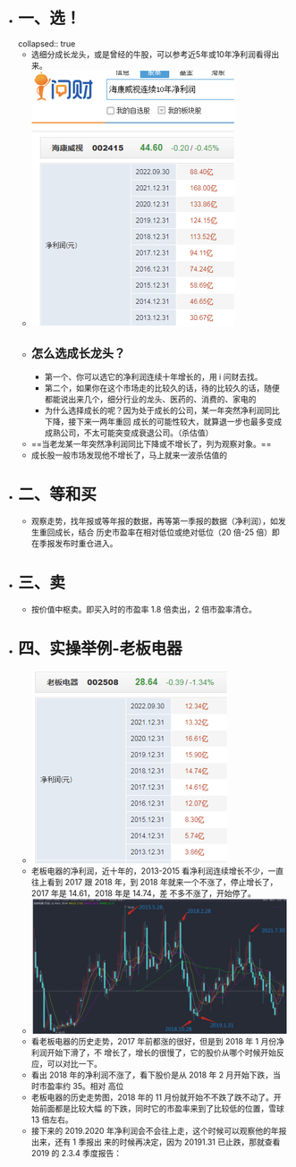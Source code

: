 - # 一、选！
  collapsed:: true
	- 选细分成长龙头，或是曾经的牛股，可以参考近5年或10年净利润看得出来。
	- ![image.png](../assets/image_1679839559819_0.png)
	- ## 怎么选成长龙头？
		- 第一个、你可以选它的净利润连续十年增长的，用 i 问财去找。
		- 第二个，如果你在这个市场走的比较久的话，待的比较久的话，随便都能说出来几个，细分行业的龙头、医药的、消费的、家电的
		- 为什么选择成长的呢？因为处于成长的公司，某一年突然净利润同比下降，接下来一两年重回
		  成长的可能性较大，就算退一步也最多变成成熟公司，不太可能突变成衰退公司。（杀估值）
	- ==当老龙某一年突然净利润同比下降或不增长了，列为观察对象。==
	- 成长股一般市场发现他不增长了，马上就来一波杀估值的
- # 二、等和买
	- 观察走势，找年报或等年报的数据，再等第一季报的数据（净利润），如发生重回成长，结合
	  历史市盈率在相对低位或绝对低位（20 倍-25 倍）即在季报发布时重仓进入。
- # 三、卖
	- 按价值中枢卖。即买入时的市盈率 1.8 倍卖出，2 倍市盈率清仓。
- # 四、实操举例-老板电器
	- ![image.png](../assets/image_1679839928571_0.png)
	- 老板电器的净利润，近十年的，2013-2015 看净利润连续增长不少，一直往上看到 2017
	  跟 2018 年，到 2018 年就来一个不涨了，停止增长了，2017 年是 14.61，2018 年是 14.74，差
	  不多不涨了，开始停了。
	- ![image.png](../assets/image_1679840060637_0.png)
	- 看老板电器的历史走势，2017 年前都涨的很好，但是到 2018 年 1 月份净利润开始下滑了，不
	  增长了，增长的很慢了，它的股价从哪个时候开始反应，可以对比一下。
	- 看出 2018 年的净利润不涨了，看下股价是从 2018 年 2 月开始下跌，当时市盈率约 35。相对
	  高位
	- 老板电器的历史走势图，2018 年的 11 月份就开始不不跌了跌不动了。开始前面都是比较大幅
	  的下跌，同时它的市盈率来到了比较低的位置，雪球 13 倍左右。
	- 接下来的 2019.2020 年净利润会不会往上走，这个时候可以观察他的年报出来，还有 1 季报出
	  来的时候再决定，因为 20191.31 已止跌，那就查看 2019 的 2.3.4 季度报告：